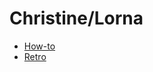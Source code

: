 # Christine/Lorna

* [How-to](https://github.com/lornasw93/mentoring/blob/main/how-to.md)
* [Retro](https://github.com/lornasw93/christine-lorna.mentoring/blob/main/retro.md)
